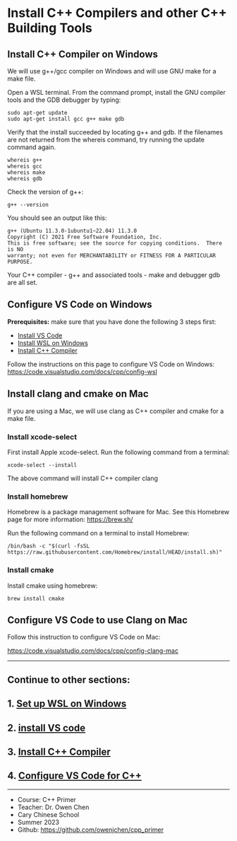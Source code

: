 # Install C++ Compilers and other C++ Building Tools

## Install C++ Compiler on Windows
We will use g++/gcc compiler on Windows and will use GNU make for a make file.

Open a WSL terminal. From the command prompt, install the GNU compiler tools and the GDB debugger by typing:

    sudo apt-get update
    sudo apt-get install gcc g++ make gdb

Verify that the install succeeded by locating g++ and gdb. If the filenames are not returned from the whereis command, try running the update command again.

    whereis g++
    whereis gcc
    whereis make
    whereis gdb

Check the version of g++:

    g++ --version

You should see an output like this:

    g++ (Ubuntu 11.3.0-1ubuntu1~22.04) 11.3.0
    Copyright (C) 2021 Free Software Foundation, Inc.
    This is free software; see the source for copying conditions.  There is NO
    warranty; not even for MERCHANTABILITY or FITNESS FOR A PARTICULAR PURPOSE.

Your C++ compiler - g++ and associated tools - make and debugger gdb are all set.

## Configure VS Code on Windows
**Prerequisites:**
make sure that you have done the following 3 steps first:

- [Install VS Code](#1.2_install_VS_Code.md)
- [Install WSL on Windows](1.1_install_WSL_on_Windows.md)
- [Install C++ Compiler](#1.3_install_C++_compiler.md)

Follow the instructions on this page to configure VS Code on Windows:
https://code.visualstudio.com/docs/cpp/config-wsl

## Install clang and cmake on Mac
If you are using a Mac, we will use clang as C++ compiler and cmake for a make file.

### Install xcode-select
First install Apple xcode-select.  Run the following command from a terminal:

    xcode-select --install

The above command will install C++ compiler clang

### Install homebrew
Homebrew is a package management software for Mac.
See this Homebrew page for more information:
https://brew.sh/

Run the following command on a terminal to install Homebrew:

    /bin/bash -c "$(curl -fsSL https://raw.githubusercontent.com/Homebrew/install/HEAD/install.sh)"


### Install cmake
Install cmake using homebrew:

    brew install cmake

## Configure VS Code to use Clang on Mac
Follow this instruction to configure VS Code on Mac:

https://code.visualstudio.com/docs/cpp/config-clang-mac

<hr>

## Continue to other sections:
## 1. [Set up WSL on Windows](1.1_install_WSL_on_Windows.md)
## 2. [install VS code](1.2_install_VS_Code.md)
## 3. [Install C++ Compiler](1.3_install_C++_compiler.md)
## 4. [Configure VS Code for C++](1.4_configure_vs_code.md)

<hr>

- Course: C++ Primer 
- Teacher: Dr. Owen Chen
- Cary Chinese School
- Summer 2023
- Github: https://github.com/owenjchen/cpp_primer